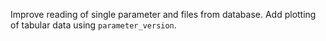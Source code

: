 Improve reading of single parameter and files from database. Add plotting of tabular data using `parameter_version`.
